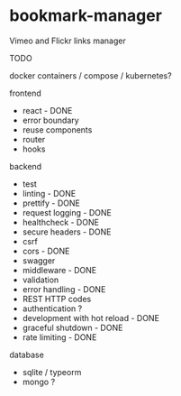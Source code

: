 # bookmark-manager

Vimeo and Flickr links manager

TODO

docker containers / compose / kubernetes?

frontend

- react - DONE
- error boundary
- reuse components
- router
- hooks

backend

- test
- linting - DONE
- prettify - DONE
- request logging - DONE
- healthcheck - DONE
- secure headers - DONE
- csrf
- cors - DONE
- swagger
- middleware - DONE
- validation
- error handling - DONE
- REST HTTP codes
- authentication ?
- development with hot reload - DONE
- graceful shutdown - DONE
- rate limiting - DONE

database

- sqlite / typeorm
- mongo ?
